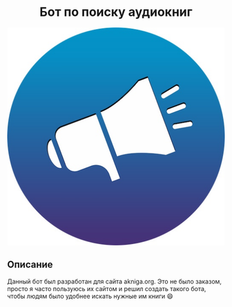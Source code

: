 <h1 align="center">Бот по поиску аудиокниг</h1>
<p align="center">
<img src="./readme_assets/logo.jpg">
</p>

## Описание
Данный бот был разработан для сайта akniga.org. Это не было заказом, просто я часто пользуюсь их сайтом и 
решил создать такого бота, чтобы людям было удобнее искать нужные им книги :smile:

